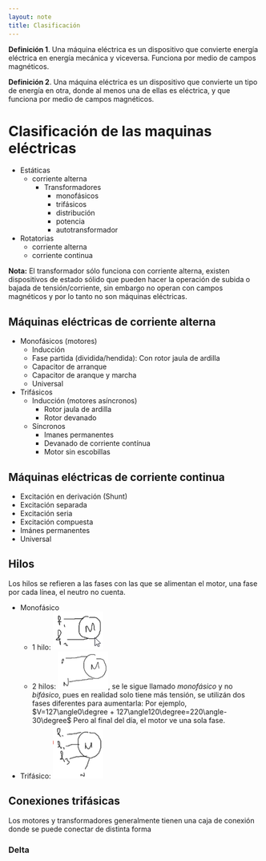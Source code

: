 ```yaml
---
layout: note
title: Clasificación
---
```


**Definición 1**. Una máquina eléctrica es un dispositivo que convierte energía eléctrica en energía mecánica y viceversa. Funciona por medio de campos magnéticos.

**Definición 2**. Una máquina eléctrica es un dispositivo que convierte un tipo de energía en otra, donde al menos una de ellas es eléctrica, y que funciona por medio de campos magnéticos.

# Clasificación de las maquinas eléctricas
* Estáticas
	* corriente alterna
		* Transformadores
			* monofásicos
			* trifásicos
			* distribución
			* potencia
			* autotransformador
* Rotatorias
	* corriente alterna
	* corriente continua

**Nota:** El transformador sólo funciona con corriente alterna, existen dispositivos de estado sólido que pueden hacer la operación de subida o bajada de tensión/corriente, sin embargo no operan con campos magnéticos y por lo tanto no son máquinas eléctricas.

## Máquinas eléctricas de corriente alterna
* Monofásicos (motores)
	* Inducción
	* Fase partida (dividida/hendida): Con rotor jaula de ardilla
	* Capacitor de arranque
	* Capacitor de aranque y marcha
	* Universal
* Trifásicos
	* Inducción (motores asíncronos)
		* Rotor jaula de ardilla
		* Rotor devanado
	* Síncronos
		* Imanes permanentes
		* Devanado de corriente contínua
		* Motor sin escobillas

## Máquinas eléctricas de corriente continua
* Excitación en derivación (Shunt)
* Excitación separada
* Excitación seria
* Excitación compuesta
* Imánes permanentes
* Universal

## Hilos
Los hilos se refieren a las fases con las que se alimentan el motor, una fase por cada línea, el neutro no cuenta.
* Monofásico
	* 1 hilo: ![5f70202666812bdc882742e5cfd52603.png](../../img/dc457cc28b694e71ae698c51c003150c.png)
	* 2 hilos: ![56abc311d1445f2a253d7f22dfea1f3a.png](../../img/eeeab53c998144dea7911441134aeb3c.png), se le sigue llamado *monofásico* y no *bifásico*, pues en realidad solo tiene más tensión, se utilizán dos fases diferentes para aumentarla:
Por ejemplo, $V=127\angle0\degree + 127\angle120\degree=220\angle-30\degree$
Pero al final del día, el motor ve una sola fase.
* Trifásico: ![19b4a95875bfa10d5c25589073073300.png](../../img/17f75c607ab844faa354894dde290366.png)

## Conexiones trifásicas
Los motores y transformadores generalmente tienen una caja de conexión donde se puede conectar de distinta forma
### Delta
